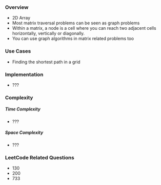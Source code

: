 ### Overview
- 2D Array
- Most matrix traversal problems can be seen as graph problems
- Within a matrix, a node is a cell where you can reach two adjacent cells horizontally, vertically or diagonally.
- You can use graph algorithms in matrix related problems too

### Use Cases
- Finding the shortest path in a grid

### Implementation
- ???

### Complexity
##### Time Complexity
- ???
##### Space Complexity
- ???

### LeetCode Related Questions
- 130
- 200
- 733